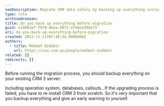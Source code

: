 ```yaml
---
seoDescription: Migrate CRM data safely by backing up everything including operating system and databases before upgrading.
type: rule
archivedreason:
title: Do you back up everything before migration
guid: e14083ef-79f0-4baa-9971-4748e3d9da73
uri: do-you-back-up-everything-before-migration
created: 2013-11-11T07:49:34.0000000Z
authors:
  - title: Mehmet Ozdemir
    url: https://ssw.com.au/people/mehmet-ozdemir
related: []
redirects: []
---
```


Before running the migration process, you should backup everything on your existing CRM 3 server:

<!--endintro-->

Including operation system, databases, callouts...If the upgrading process is failed, you have to re-install CRM 3 from scratch. So it's very important that you backup everything and give an early warning to yourself.
